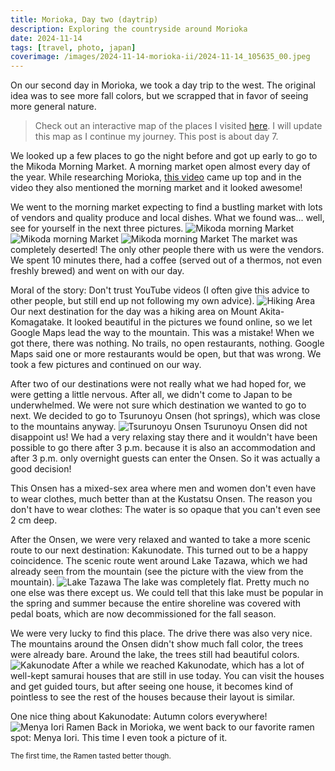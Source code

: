 ```yaml
---
title: Morioka, Day two (daytrip)
description: Exploring the countryside around Morioka
date: 2024-11-14
tags: [travel, photo, japan]
coverimage: /images/2024-11-14-morioka-ii/2024-11-14_105635_00.jpeg
---
```


On our second day in Morioka, we took a day trip to the west. The original idea was to see more fall colors, but we scrapped that in favor of seeing more general nature.

> Check out an interactive map of the places I visited [here](https://wanderlog.com/view/rvadlvcbrq/japan-fall-2024/shared). I will update this map as I continue my journey. This post is about day 7.

We looked up a few places to go the night before and got up early to go to the Mikoda Morning Market. A morning market open almost every day of the year. While researching Morioka, [this video](https://www.youtube.com/watch?v=HBZKXgt--so) came up top and in the video they also mentioned the morning market and it looked awesome!

We went to the morning market expecting to find a bustling market with lots of vendors and quality produce and local dishes. What we found was... well, see for yourself in the next three pictures.
![Mikoda morning Market](/images/2024-11-14-morioka-ii/2024-11-14_074253_00.jpeg)
![Mikoda morning Market](/images/2024-11-14-morioka-ii/2024-11-14_074417_00.jpeg)
![Mikoda morning Market](/images/2024-11-14-morioka-ii/2024-11-14_074749_00.jpeg)
The market was completely deserted! The only other people there with us were the vendors. We spent 10 minutes there, had a coffee (served out of a thermos, not even freshly brewed) and went on with our day.

Moral of the story: Don't trust YouTube videos (I often give this advice to other people, but still end up not following my own advice).
![Hiking Area](/images/2024-11-14-morioka-ii/2024-11-14_105635_00.jpeg)
Our next destination for the day was a hiking area on Mount Akita-Komagatake. It looked beautiful in the pictures we found online, so we let Google Maps lead the way to the mountain. This was a mistake! When we got there, there was nothing. No trails, no open restaurants, nothing. Google Maps said one or more restaurants would be open, but that was wrong. We took a few pictures and continued on our way.

After two of our destinations were not really what we had hoped for, we were getting a little nervous. After all, we didn't come to Japan to be underwhelmed. We were not sure which destination we wanted to go to next. We decided to go to Tsurunoyu Onsen (hot springs), which was close to the mountains anyway.
![Tsurunoyu Onsen](/images/2024-11-14-morioka-ii/2024-11-14_112324_00.jpeg)
Tsurunoyu Onsen did not disappoint us! We had a very relaxing stay there and it wouldn't have been possible to go there after 3 p.m. because it is also an accommodation and after 3 p.m. only overnight guests can enter the Onsen. So it was actually a good decision!

This Onsen has a mixed-sex area where men and women don't even have to wear clothes, much better than at the Kustatsu Onsen. The reason you don't have to wear clothes: The water is so opaque that you can't even see 2 cm deep.

After the Onsen, we were very relaxed and wanted to take a more scenic route to our next destination: Kakunodate. This turned out to be a happy coincidence. The scenic route went around Lake Tazawa, which we had already seen from the mountain (see the picture with the view from the mountain).
![Lake Tazawa](/images/2024-11-14-morioka-ii/2024-11-14_131823_00.jpeg)
The lake was completely flat. Pretty much no one else was there except us. We could tell that this lake must be popular in the spring and summer because the entire shoreline was covered with pedal boats, which are now decommissioned for the fall season.

We were very lucky to find this place. The drive there was also very nice. The mountains around the Onsen didn't show much fall color, the trees were already bare. Around the lake, the trees still had beautiful colors.
![Kakunodate](/images/2024-11-14-morioka-ii/2024-11-14_154956_00.jpeg)
After a while we reached Kakunodate, which has a lot of well-kept samurai houses that are still in use today. You can visit the houses and get guided tours, but after seeing one house, it becomes kind of pointless to see the rest of the houses because their layout is similar.

One nice thing about Kakunodate: Autumn colors everywhere!
![Menya Iori Ramen](/images/2024-11-14-morioka-ii/2024-11-14_190830_00.jpeg)
Back in Morioka, we went back to our favorite ramen spot: Menya Iori. This time I even took a picture of it.

<small>The first time, the Ramen tasted better though.</small>